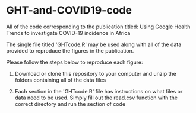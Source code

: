 # GHT-and-COVID19-code
All of the code corresponding to the publication titled: Using Google Health Trends to investigate COVID-19 incidence in Africa

The single file titled 'GHTcode.R' may be used along with all of the data provided to reproduce the figures in the publication. 

Please follow the steps below to reproduce each figure:


1) Download or clone this repository to your computer and unzip the folders containing all of the data files


2) Each section in the 'GHTcode.R' file has instructions on what files or data need to be used. Simply fill out the read.csv function with the correct directory and run the section of code

